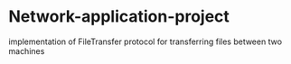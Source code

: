 # Network-application-project
implementation of FileTransfer protocol for transferring files between two machines
